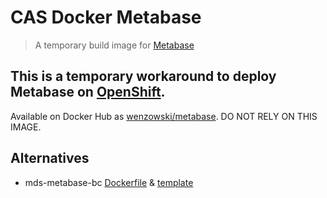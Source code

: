 CAS Docker Metabase
===================

> A temporary build image for [Metabase]

## This is a temporary workaround to deploy Metabase on [OpenShift].

Available on Docker Hub as [wenzowski/metabase]. 
DO NOT RELY ON THIS IMAGE.

## Alternatives
- mds-metabase-bc [Dockerfile](https://github.com/bcgov/mds/blob/develop/docker-images/metabase/Dockerfile) & [template](https://github.com/bcgov/mds/blob/develop/openshift/tools/metabase.bc.json)

[Metabase]: https://metabase.com/
[OpenShift]: https://console.pathfinder.gov.bc.ca:8443/console/projects
[wenzowski/metabase]: https://hub.docker.com/r/wenzowski/metabase/
